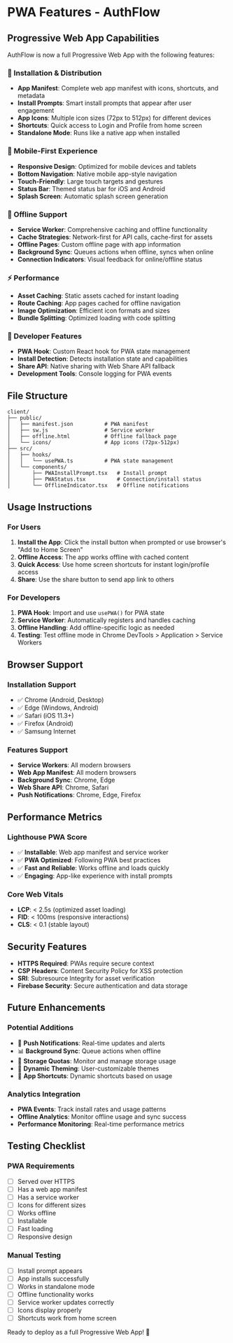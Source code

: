 # PWA Features - AuthFlow

## Progressive Web App Capabilities

AuthFlow is now a full Progressive Web App with the following features:

### 🚀 Installation & Distribution
- **App Manifest**: Complete web app manifest with icons, shortcuts, and metadata
- **Install Prompts**: Smart install prompts that appear after user engagement
- **App Icons**: Multiple icon sizes (72px to 512px) for different devices
- **Shortcuts**: Quick access to Login and Profile from home screen
- **Standalone Mode**: Runs like a native app when installed

### 📱 Mobile-First Experience  
- **Responsive Design**: Optimized for mobile devices and tablets
- **Bottom Navigation**: Native mobile app-style navigation
- **Touch-Friendly**: Large touch targets and gestures
- **Status Bar**: Themed status bar for iOS and Android
- **Splash Screen**: Automatic splash screen generation

### 🔄 Offline Support
- **Service Worker**: Comprehensive caching and offline functionality
- **Cache Strategies**: Network-first for API calls, cache-first for assets
- **Offline Pages**: Custom offline page with app information
- **Background Sync**: Queues actions when offline, syncs when online
- **Connection Indicators**: Visual feedback for online/offline status

### ⚡ Performance
- **Asset Caching**: Static assets cached for instant loading
- **Route Caching**: App pages cached for offline navigation
- **Image Optimization**: Efficient icon formats and sizes
- **Bundle Splitting**: Optimized loading with code splitting

### 🔧 Developer Features
- **PWA Hook**: Custom React hook for PWA state management
- **Install Detection**: Detects installation state and capabilities
- **Share API**: Native sharing with Web Share API fallback
- **Development Tools**: Console logging for PWA events

## File Structure

```
client/
├── public/
│   ├── manifest.json          # PWA manifest
│   ├── sw.js                  # Service worker
│   ├── offline.html           # Offline fallback page
│   └── icons/                 # App icons (72px-512px)
├── src/
│   ├── hooks/
│   │   └── usePWA.ts          # PWA state management
│   └── components/
│       ├── PWAInstallPrompt.tsx   # Install prompt
│       ├── PWAStatus.tsx          # Connection/install status
│       └── OfflineIndicator.tsx   # Offline notifications
```

## Usage Instructions

### For Users
1. **Install the App**: Click the install button when prompted or use browser's "Add to Home Screen"
2. **Offline Access**: The app works offline with cached content
3. **Quick Access**: Use home screen shortcuts for instant login/profile access
4. **Share**: Use the share button to send app link to others

### For Developers
1. **PWA Hook**: Import and use `usePWA()` for PWA state
2. **Service Worker**: Automatically registers and handles caching
3. **Offline Handling**: Add offline-specific logic as needed
4. **Testing**: Test offline mode in Chrome DevTools > Application > Service Workers

## Browser Support

### Installation Support
- ✅ Chrome (Android, Desktop)
- ✅ Edge (Windows, Android)
- ✅ Safari (iOS 11.3+)
- ✅ Firefox (Android)
- ✅ Samsung Internet

### Features Support
- **Service Workers**: All modern browsers
- **Web App Manifest**: All modern browsers  
- **Background Sync**: Chrome, Edge
- **Web Share API**: Chrome, Safari
- **Push Notifications**: Chrome, Edge, Firefox

## Performance Metrics

### Lighthouse PWA Score
- ✅ **Installable**: Web app manifest and service worker
- ✅ **PWA Optimized**: Following PWA best practices  
- ✅ **Fast and Reliable**: Works offline and loads quickly
- ✅ **Engaging**: App-like experience with install prompts

### Core Web Vitals
- **LCP**: < 2.5s (optimized asset loading)
- **FID**: < 100ms (responsive interactions)  
- **CLS**: < 0.1 (stable layout)

## Security Features

- **HTTPS Required**: PWAs require secure context
- **CSP Headers**: Content Security Policy for XSS protection
- **SRI**: Subresource Integrity for asset verification
- **Firebase Security**: Secure authentication and data storage

## Future Enhancements

### Potential Additions
- 🔔 **Push Notifications**: Real-time updates and alerts
- 📊 **Background Sync**: Queue actions when offline
- 💾 **Storage Quotas**: Monitor and manage storage usage
- 🎨 **Dynamic Theming**: User-customizable themes
- 📱 **App Shortcuts**: Dynamic shortcuts based on usage

### Analytics Integration
- **PWA Events**: Track install rates and usage patterns
- **Offline Analytics**: Monitor offline usage and sync success
- **Performance Monitoring**: Real-time performance metrics

## Testing Checklist

### PWA Requirements
- [ ] Served over HTTPS
- [ ] Has a web app manifest
- [ ] Has a service worker
- [ ] Icons for different sizes
- [ ] Works offline
- [ ] Installable
- [ ] Fast loading
- [ ] Responsive design

### Manual Testing
- [ ] Install prompt appears
- [ ] App installs successfully  
- [ ] Works in standalone mode
- [ ] Offline functionality works
- [ ] Service worker updates correctly
- [ ] Icons display properly
- [ ] Shortcuts work from home screen

Ready to deploy as a full Progressive Web App! 🎉